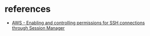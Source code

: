 # references

* [AWS - Enabling and controlling permissions for SSH connections through Session Manager](https://docs.aws.amazon.com/systems-manager/latest/userguide/session-manager-getting-started-enable-ssh-connections.html)